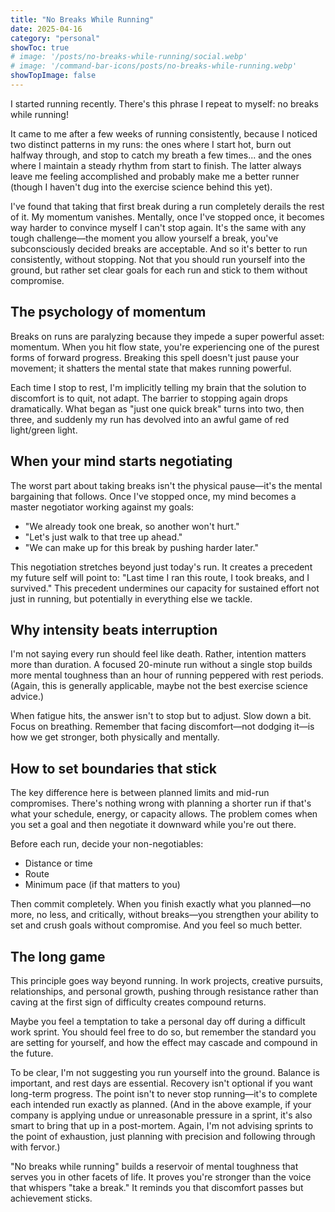 ```yaml
---
title: "No Breaks While Running"
date: 2025-04-16
category: "personal"
showToc: true
# image: '/posts/no-breaks-while-running/social.webp'
# image: '/command-bar-icons/posts/no-breaks-while-running.webp'
showTopImage: false
---
```


I started running recently. There's this phrase I repeat to myself: no breaks while running!

It came to me after a few weeks of running consistently, because I noticed two distinct patterns in my runs: the ones where I start hot, burn out halfway through, and stop to catch my breath a few times... and the ones where I maintain a steady rhythm from start to finish. The latter always leave me feeling accomplished and probably make me a better runner (though I haven't dug into the exercise science behind this yet).

I've found that taking that first break during a run completely derails the rest of it. My momentum vanishes. Mentally, once I've stopped once, it becomes way harder to convince myself I can't stop again. It's the same with any tough challenge—the moment you allow yourself a break, you've subconsciously decided breaks are acceptable. And so it's better to run consistently, without stopping. Not that you should run yourself into the ground, but rather set clear goals for each run and stick to them without compromise.

## The psychology of momentum

Breaks on runs are paralyzing because they impede a super powerful asset: momentum. When you hit flow state, you're experiencing one of the purest forms of forward progress. Breaking this spell doesn't just pause your movement; it shatters the mental state that makes running powerful.

Each time I stop to rest, I'm implicitly telling my brain that the solution to discomfort is to quit, not adapt. The barrier to stopping again drops dramatically. What began as "just one quick break" turns into two, then three, and suddenly my run has devolved into an awful game of red light/green light.

## When your mind starts negotiating

The worst part about taking breaks isn't the physical pause—it's the mental bargaining that follows. Once I've stopped once, my mind becomes a master negotiator working against my goals:

* "We already took one break, so another won't hurt."
* "Let's just walk to that tree up ahead."
* "We can make up for this break by pushing harder later."

This negotiation stretches beyond just today's run. It creates a precedent my future self will point to: "Last time I ran this route, I took breaks, and I survived." This precedent undermines our capacity for sustained effort not just in running, but potentially in everything else we tackle.

## Why intensity beats interruption

I'm not saying every run should feel like death. Rather, intention matters more than duration. A focused 20-minute run without a single stop builds more mental toughness than an hour of running peppered with rest periods. (Again, this is generally applicable, maybe not the best exercise science advice.)

When fatigue hits, the answer isn't to stop but to adjust. Slow down a bit. Focus on breathing. Remember that facing discomfort—not dodging it—is how we get stronger, both physically and mentally.

## How to set boundaries that stick

The key difference here is between planned limits and mid-run compromises. There's nothing wrong with planning a shorter run if that's what your schedule, energy, or capacity allows. The problem comes when you set a goal and then negotiate it downward while you're out there.

Before each run, decide your non-negotiables:
- Distance or time
- Route
- Minimum pace (if that matters to you)

Then commit completely. When you finish exactly what you planned—no more, no less, and critically, without breaks—you strengthen your ability to set and crush goals without compromise. And you feel so much better.

## The long game

This principle goes way beyond running. In work projects, creative pursuits, relationships, and personal growth, pushing through resistance rather than caving at the first sign of difficulty creates compound returns.

Maybe you feel a temptation to take a personal day off during a difficult work sprint. You should feel free to do so, but remember the standard you are setting for yourself, and how the effect may cascade and compound in the future.

To be clear, I'm not suggesting you run yourself into the ground. Balance is important, and rest days are essential. Recovery isn't optional if you want long-term progress. The point isn't to never stop running—it's to complete each intended run exactly as planned. (And in the above example, if your company is applying undue or unreasonable pressure in a sprint, it's also smart to bring that up in a post-mortem. Again, I'm not advising sprints to the point of exhaustion, just planning with precision and following through with fervor.)

"No breaks while running" builds a reservoir of mental toughness that serves you in other facets of life. It proves you're stronger than the voice that whispers "take a break." It reminds you that discomfort passes but achievement sticks.